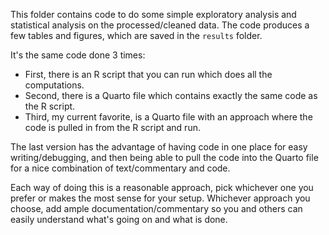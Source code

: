 This folder contains code to do some simple exploratory analysis and statistical analysis on the processed/cleaned data.
The code produces a few tables and figures, which are saved in the `results` folder.

It's the same code done 3 times:

* First, there is an R script that you can run which does all the computations.
* Second, there is a Quarto file which contains exactly the same code as the R script.
* Third, my current favorite, is a Quarto file with an approach where the code is pulled in from the R script and run.

The last version has the advantage of having code in one place for easy writing/debugging, and then being able to pull the code into the Quarto file for a nice combination of text/commentary and code.

Each way of doing this is a reasonable approach, pick whichever one you prefer or makes the most sense for your setup. Whichever approach you choose, add ample documentation/commentary so you and others can easily understand what's going on and what is done.